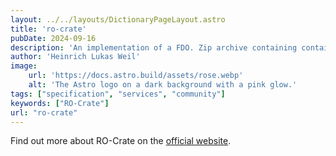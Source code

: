 ```yaml
---
layout: ../../layouts/DictionaryPageLayout.astro
title: 'ro-crate'
pubDate: 2024-09-16
description: 'An implementation of a FDO. Zip archive containing containing a full research cycle, including data and a single metadata file in JSON-LD format.'
author: 'Heinrich Lukas Weil'
image:
    url: 'https://docs.astro.build/assets/rose.webp'
    alt: 'The Astro logo on a dark background with a pink glow.'
tags: ["specification", "services", "community"]
keywords: ["RO-Crate"]
url: "ro-crate"
---
```


Find out more about RO-Crate on the [official website](https://www.researchobject.org/ro-crate/).
